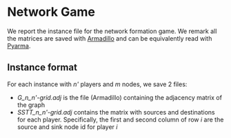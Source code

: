 # Network Game
We report the instance file for the network formation game. We remark all the matrices are saved with [Armadillo](https://arma.sourceforge.net) and can be equivalently read with [Pyarma](https://pyarma.sourceforge.io).


## Instance format

For each instance with _n'_ players and _m_ nodes, we save 2 files:
- _G_n_n'-grid.adj_ is the file (Armadillo) containing the adjacency matrix of the graph
- _SSTT_n_n'-grid.adj_ contains the matrix with sources and destinations for each player. Specifically, the first and second column of row _i_ are the source and sink node id for player _i_